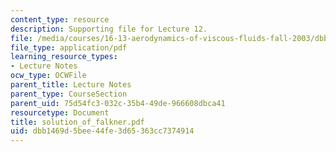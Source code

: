 ```yaml
---
content_type: resource
description: Supporting file for Lecture 12.
file: /media/courses/16-13-aerodynamics-of-viscous-fluids-fall-2003/dbb1469d5bee44fe3d65363cc7374914_solution_of_falkner.pdf
file_type: application/pdf
learning_resource_types:
- Lecture Notes
ocw_type: OCWFile
parent_title: Lecture Notes
parent_type: CourseSection
parent_uid: 75d54fc3-032c-35b4-49de-966608dbca41
resourcetype: Document
title: solution_of_falkner.pdf
uid: dbb1469d-5bee-44fe-3d65-363cc7374914
---
```

